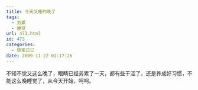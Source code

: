 ```yaml
---
title: 今天又睡的晚了
tags:
  - 劳累
  - 睡觉
url: 473.html
id: 473
categories:
  - 随笔日记
date: 2009-11-22 01:17:25
---
```


不知不觉又这么晚了，眼睛已经劳累了一天，都有些干涩了，还是养成好习惯，不能这么晚睡觉了，从今天开始，呵呵。